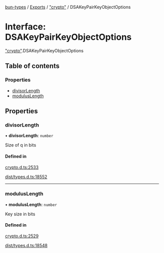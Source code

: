 [bun-types](../README.md) / [Exports](../modules.md) / ["crypto"](../modules/crypto_.md) / DSAKeyPairKeyObjectOptions

# Interface: DSAKeyPairKeyObjectOptions

["crypto"](../modules/crypto_.md).DSAKeyPairKeyObjectOptions

## Table of contents

### Properties

- [divisorLength](crypto_.DSAKeyPairKeyObjectOptions.md#divisorlength)
- [modulusLength](crypto_.DSAKeyPairKeyObjectOptions.md#moduluslength)

## Properties

### divisorLength

• **divisorLength**: `number`

Size of q in bits

#### Defined in

[crypto.d.ts:2533](https://github.com/valgaze/bun-types/blob/5e53f27/crypto.d.ts#L2533)

[dist/types.d.ts:18552](https://github.com/valgaze/bun-types/blob/5e53f27/dist/types.d.ts#L18552)

___

### modulusLength

• **modulusLength**: `number`

Key size in bits

#### Defined in

[crypto.d.ts:2529](https://github.com/valgaze/bun-types/blob/5e53f27/crypto.d.ts#L2529)

[dist/types.d.ts:18548](https://github.com/valgaze/bun-types/blob/5e53f27/dist/types.d.ts#L18548)

